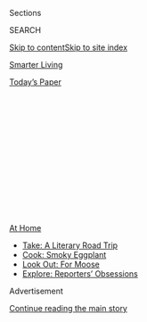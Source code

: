 <div id="app">

<div>

<div>

<div>

<div class="NYTAppHideMasthead css-1q2w90k e1suatyy0">

<div class="section css-ui9rw0 e1suatyy2">

<div class="css-eph4ug er09x8g0">

<div class="css-6n7j50">

</div>

<span class="css-1dv1kvn">Sections</span>

<div class="css-10488qs">

<span class="css-1dv1kvn">SEARCH</span>

</div>

[Skip to content](#site-content)[Skip to site index](#site-index)

</div>

<div id="masthead-section-label" class="css-1wr3we4 eaxe0e00">

[Smarter
Living](https://www.nytimes3xbfgragh.onion/section/smarter-living)

</div>

<div class="css-10698na e1huz5gh0">

</div>

</div>

<div id="masthead-bar-one" class="section hasLinks css-15hmgas e1csuq9d3">

<div class="css-uqyvli e1csuq9d0">

</div>

<div class="css-1uqjmks e1csuq9d1">

</div>

<div class="css-9e9ivx">

[](https://myaccount.nytimes3xbfgragh.onion/auth/login?response_type=cookie&client_id=vi)

</div>

<div class="css-1bvtpon e1csuq9d2">

[Today’s
Paper](https://www.nytimes3xbfgragh.onion/section/todayspaper)

</div>

</div>

</div>

</div>

<div data-aria-hidden="false">

<div id="site-content" data-role="main">

<div>

<div class="css-1aor85t" style="opacity:0.000000001;z-index:-1;visibility:hidden">

<div class="css-1hqnpie">

<div class="css-epjblv">

<span class="css-17xtcya">[Smarter
Living](/section/smarter-living)</span><span class="css-x15j1o">|</span><span class="css-fwqvlz">How
to Ask if Everything Is OK When It’s Clearly
Not</span>

</div>

<div class="css-k008qs">

<div class="css-1iwv8en">

<span class="css-18z7m18"></span>

<div>

</div>

</div>

<span class="css-1n6z4y">https://nyti.ms/30Sw3HH</span>

<div class="css-1705lsu">

<div class="css-4xjgmj">

<div class="css-4skfbu" data-role="toolbar" data-aria-label="Social Media Share buttons, Save button, and Comments Panel with current comment count" data-testid="share-tools">

  - 
  - 
  - 
  - 
    
    <div class="css-6n7j50">
    
    </div>

  - 

</div>

</div>

</div>

</div>

</div>

</div>

<div id="NYT_TOP_BANNER_REGION" class="css-13pd83m">

<div>

<div id="maps-athome-menu" class="section interactive-content interactive-size-medium css-1edisqu">

<div class="css-17ih8de interactive-body">

<div class="at-home-nav__innerContainer">

<div class="at-home-nav__title">

[At
Home](https://www.nytimes3xbfgragh.onion/spotlight/at-home?action=click&pgtype=Article&state=default&region=TOP_BANNER&context=at_home_menu)

</div>

  - [Take: A Literary Road
    Trip](https://www.nytimes3xbfgragh.onion/2020/07/28/books/time-for-a-literary-road-trip.html?action=click&pgtype=Article&state=default&region=TOP_BANNER&context=at_home_menu)
  - [Cook: Smoky
    Eggplant](https://www.nytimes3xbfgragh.onion/2020/07/29/magazine/bored-with-your-home-cooking-some-smoky-eggplant-will-fix-that.html?action=click&pgtype=Article&state=default&region=TOP_BANNER&context=at_home_menu)
  - [Look Out: For
    Moose](https://www.nytimes3xbfgragh.onion/2020/07/27/travel/moose-michigan-isle-royale.html?action=click&pgtype=Article&state=default&region=TOP_BANNER&context=at_home_menu)
  - [Explore: Reporters’
    Obsessions](https://www.nytimes3xbfgragh.onion/interactive/2020/at-home/even-more-reporters-editors-diaries-lists-recommendations.html?action=click&pgtype=Article&state=default&region=TOP_BANNER&context=at_home_menu)

</div>

</div>

</div>

</div>

</div>

<div id="top-wrapper" class="css-1sy8kpn">

<div id="top-slug" class="css-l9onyx">

Advertisement

</div>

[Continue reading the main
story](#after-top)

<div class="ad top-wrapper" style="text-align:center;height:100%;display:block;min-height:250px">

<div id="top" class="place-ad" data-position="top" data-size-key="top">

</div>

</div>

<div id="after-top">

</div>

</div>

<div id="sponsor-wrapper" class="css-1hyfx7x">

<div id="sponsor-slug" class="css-19vbshk">

Supported by

</div>

[Continue reading the main
story](#after-sponsor)

<div id="sponsor" class="ad sponsor-wrapper" style="text-align:center;height:100%;display:block">

</div>

<div id="after-sponsor">

</div>

</div>

<div class="section meteredContent css-yw67de" name="articleBody" itemprop="articleBody">

<div class="css-1fanzo5 StoryBodyCompanionColumn">

<div class="css-53u6y8">

July 28,
2020

<div class="css-1vkm6nb ehdk2mb0">

# How to Ask if Everything Is OK When It’s Clearly Not

</div>

</div>

</div>

<div class="css-79elbk" data-testid="photoviewer-wrapper">

<div class="css-z3e15g" data-testid="photoviewer-wrapper-hidden">

</div>

<div class="css-1a48zt4 ehw59r15" data-testid="photoviewer-children">

![<span class="css-cnj6d5 e1z0qqy90" itemprop="copyrightHolder"><span class="css-1ly73wi e1tej78p0">Credit...</span><span>Lauren
Martin</span></span>](https://static01.graylady3jvrrxbe.onion/images/2020/07/27/multimedia/24sl-virus-ok/24sl-virus-ok-articleLarge.png?quality=75&auto=webp&disable=upscale)

</div>

</div>

<div class="css-1fanzo5 StoryBodyCompanionColumn">

<div class="css-53u6y8">

<div class="css-1wlr991">

<div class="css-18e8msd">

<div class="css-2ja7y1 epjyd6m0">

<div class="css-1baulvz">

By [<span class="css-1baulvz last-byline" itemprop="name">Anna
Goldfarb</span>](https://www.nytimes3xbfgragh.onion/by/anna-goldfarb)

</div>

</div>

</div>

</div>

In a perfect world, when you’re checking in with someone who’s
struggling, you’d have your conversation together in a calm, private
setting. Phones and devices would be silenced and stashed out of sight.
Food and drinks tend to put people at ease, so you’d nosh on snacks or
sip a beverage together, too.

But this, of course, isn’t a perfect world, and we’re still in the
throes of a pandemic, so this idyllic social scenario may not be
possible anytime soon. So it’s even more important you choose the right
moment to check in, as it will determine the quality of the interaction
you have.

While we may not be able to be physically present when we approach a
troubled friend, we can create an atmosphere — and cultivate the right
mind-set within ourselves — so the other person will feel comfortable
opening up when they need support most.

## Look for signs of distress

When you chat with a friend, [Thomas
Joiner](https://psy.fsu.edu/faculty/joinert/joiner.dp.php), a psychology
professor at Florida State University, said you should be on the lookout
for noticeable changes in their demeanor, such as an irritable mood or a
disheveled appearance. If your friend has recently experienced
relationship issues, health problems or workplace stress, or has faced
financial difficulties, they may be especially vulnerable to anguish
right now.

</div>

</div>

<div class="css-1fanzo5 StoryBodyCompanionColumn">

<div class="css-53u6y8">

## Be mindful of any power dynamics

Depending on your relationship, you might want to tread carefully.
Personal friends, work colleagues, classmates and family members all
require different approaches, said [Phoenix
Jackson](https://phoenixjacksontherapy.com/about), a licensed marriage
and family therapist. She recommends carefully considering the power
dynamics before you approach, as it’s easier to be vulnerable with
someone if you’re on equal footing.

In some cases, even asking if someone is OK, “depending on how, where
and when it’s posed, could be seen as an affront or even something where
a case is being built to dismiss that person,” she said. She recommends
reassuring the other person that you’re asking from a place of real
concern. If the person doesn’t want to engage, say you respect their
decision. Assure them you’ll drop the issue.

## Check in with yourself first

“When you check in with others, you are opening some vulnerability there
and that takes some insight,” said Dr. [Jena
Lee](https://www.semel.ucla.edu/autism/team/jena-lee-md), a child and
adult psychiatrist and clinical instructor at the David Geffen School of
Medicine at U.C.L.A. So it’s important to make sure you’re in a healthy
place to be present and engage with someone who’s
struggling.

## When you’re ready to have a conversation, pinpoint why you’re concerned

Be explicit: “I notice you’ve been slower to respond to my text
messages.” Or, “I see you’ve been sleeping a lot more than usual. Is
there anything you want to talk about?”

By indicating you’ve noticed a change in their behavior, “you give them
the opportunity to either confirm what you’re saying or deny it,” said
[Uche Ukuku](https://www.drukuku.com/), a psychologist. You’re not
telling the other person how they feel, but you’re initiating a
conversation and giving them a chance to address the change, she said.

</div>

</div>

<div class="css-1fanzo5 StoryBodyCompanionColumn">

<div class="css-53u6y8">

## Offer confidentiality

If you have the kind of relationship where you can honor
confidentiality, Ms. Jackson suggests offering it. Your promise might
help them feel more secure confiding in you. If there’s potential for
embarrassment or shame, she suggests letting the person know you
understand if they’re not ready to have a conversation. Just reiterate
that you care about them, which is why you’re asking.

## Ask open-ended, nonjudgmental questions

When asking someone if they’re OK, the other person may reflexively
reply they’re fine, which shuts the conversation down. Dr. Ukuku
suggests keeping your questions open-ended:

> “How are things?”
> 
> “Is anything on your mind?”
> 
> “What’s the most difficult thing you’ve experienced lately?”

If you are more familiar with this person, Dr. Lee suggests asking
specific questions to show you care:

> “How did your meeting go?”
> 
> “How are your kids adjusting to so many changes at school?”

This way, she said, your questions come out naturally. “What you’re
trying to do is actually show that you want to know what their life is
like and how they’re actually experiencing their circumstances,” she
said.

## Reveal a bit about your own struggles

Dr. Lee also recommends sharing a little bit about yourself to get the
conversation rolling. Saying something like: “I’ve been so stressed. How
have things been for you?” Or “I’m sick of cooking meals. How have you
been handling staying home?” Opening the conversation this way, she
said, gives the other person permission to air their own grievances and
worries.

## Or, you don’t have to pose a question at all

Ms. Jackson suggests sending a letter or postcard to someone as a way to
let them know you’re thinking about them. You could write: “I’m
wondering how you are.” The phrasing leaves a lot of room for people to
choose whether to engage, Ms. Jackson said.

## Don’t be preoccupied with what to say in response

“When you’re in the conversation and someone is sharing with you a
horrible situation that they’re going through, the first thing that most
people think is, ‘What do I say? How can I help them?’” Dr. Lee said.
It’s an understandable reaction, “but thinking about those things
distracts your mind and you actually aren’t able to be empathetic,” she
said.

She suggests putting yourself in their shoes. Even if you sit in
silence, your facial expressions and body language will convey your
empathetic reaction, Dr. Lee said. Validate your friend. Say that yes,
their situation *is* painful. “The most helpful thing that we can do for
each other is just share that you’re actually burdened together,” she
said.

## Don’t set out to solve your friend’s problem

For complex problems with no easy solutions, you shouldn’t expect that
you can resolve these issues on your own. If your friend is experiencing
distress, Dr. Joiner suggests telling them to reach out to their primary
care physician or family doctor for added support. If your friend is
religious, encourage them to reach out to a clergy person as “they’re
often really helpful with things like this,” he said.

</div>

</div>

<div class="css-1fanzo5 StoryBodyCompanionColumn">

<div class="css-53u6y8">

## Make a date to follow up

Coming up with a follow-up plan — a phone call in a few days, a socially
distanced picnic, a Zoom call — not only gives the other person
something to look forward to, but it also sends the message that this
checkup isn’t going to be a one-time thing. It also takes the pressure
off the other person from feeling as if they have to provide daily
updates and gives you both space to process your conversation, Dr. Ukuku
said.

“We don’t realize how much being seen can really change somebody’s
mood,” she said. “The idea that you checked in on them is telling
them, ‘Hey, not only am I seen, but also that I’m known and I’m loved.’”

There will be times when your friends aren’t able to communicate what
they need from you. The goal, Dr. Ukuku said, is to plant a seed so that
when they do need support, they’ll know you’re somebody they can reach
out to.

</div>

</div>

</div>

<div>

</div>

<div>

</div>

<div>

</div>

<div>

<div id="bottom-wrapper" class="css-1ede5it">

<div id="bottom-slug" class="css-l9onyx">

Advertisement

</div>

[Continue reading the main
story](#after-bottom)

<div id="bottom" class="ad bottom-wrapper" style="text-align:center;height:100%;display:block;min-height:90px">

</div>

<div id="after-bottom">

</div>

</div>

</div>

</div>

</div>

## Site Index

<div>

</div>

## Site Information Navigation

  - [© <span>2020</span> <span>The New York Times
    Company</span>](https://help.nytimes3xbfgragh.onion/hc/en-us/articles/115014792127-Copyright-notice)

<!-- end list -->

  - [NYTCo](https://www.nytco.com/)
  - [Contact
    Us](https://help.nytimes3xbfgragh.onion/hc/en-us/articles/115015385887-Contact-Us)
  - [Work with us](https://www.nytco.com/careers/)
  - [Advertise](https://nytmediakit.com/)
  - [T Brand Studio](http://www.tbrandstudio.com/)
  - [Your Ad
    Choices](https://www.nytimes3xbfgragh.onion/privacy/cookie-policy#how-do-i-manage-trackers)
  - [Privacy](https://www.nytimes3xbfgragh.onion/privacy)
  - [Terms of
    Service](https://help.nytimes3xbfgragh.onion/hc/en-us/articles/115014893428-Terms-of-service)
  - [Terms of
    Sale](https://help.nytimes3xbfgragh.onion/hc/en-us/articles/115014893968-Terms-of-sale)
  - [Site
    Map](https://spiderbites.nytimes3xbfgragh.onion)
  - [Help](https://help.nytimes3xbfgragh.onion/hc/en-us)
  - [Subscriptions](https://www.nytimes3xbfgragh.onion/subscription?campaignId=37WXW)

</div>

</div>

</div>

</div>
